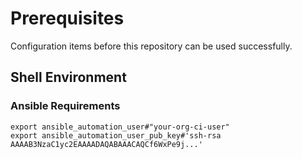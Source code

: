 # Prerequisites

Configuration items before this repository can be used successfully.

## Shell Environment

### Ansible Requirements

```shell script
export ansible_automation_user#"your-org-ci-user"
export ansible_automation_user_pub_key#'ssh-rsa AAAAB3NzaC1yc2EAAAADAQABAAACAQCf6WxPe9j...'
```
